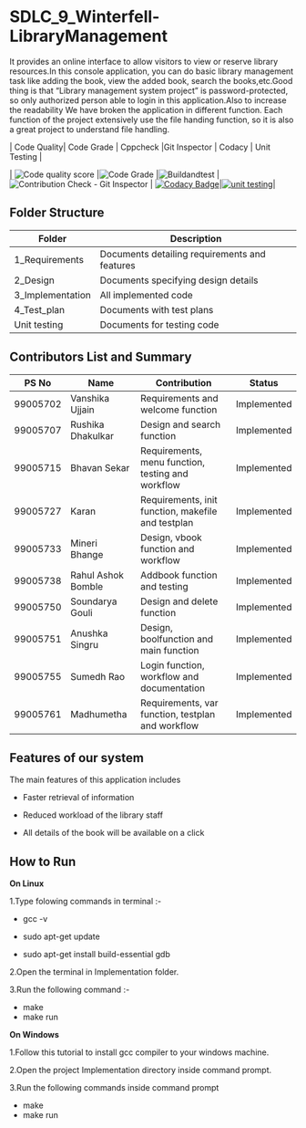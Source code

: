 # SDLC_9_Winterfell-LibraryManagement


It provides an online interface to allow visitors to view or reserve library resources.In this console application, you can do basic library management task like adding the book, view the added book, search the books,etc.Good thing is that “Library management system project” is password-protected, so only authorized person able to login in this application.Also to increase the readability We have broken the application in different function. Each function of the project extensively use the file handing function, so it is also a great project to understand file handling.







| Code Quality| Code Grade | Cppcheck    |Git Inspector | Codacy |  Unit Testing |  


| ![Code quality score](https://www.code-inspector.com/project/24985/score/svg) |![Code Grade](https://www.code-inspector.com/project/24985/status/svg) |![Buildandtest](https://github.com/BhavanSekar/SDLC_9_Winterfell-LibraryManagement/actions/workflows/c-cpp.yml/badge.svg) |![Contribution Check - Git Inspector](https://github.com/BhavanSekar/SDLC_9_Winterfell-LibraryManagement/actions/workflows/git%20-inspector.yml/badge.svg) | [![Codacy Badge](https://app.codacy.com/project/badge/Grade/34d75bcc11f7420d966740de35b4265e)](https://www.codacy.com/gh/BhavanSekar/SDLC_9_Winterfell-LibraryManagement/dashboard?utm_source=github.com&amp;utm_medium=referral&amp;utm_content=BhavanSekar/SDLC_9_Winterfell-LibraryManagement&amp;utm_campaign=Badge_Grade)|[![unit testing](https://github.com/BhavanSekar/SDLC_9_Winterfell-LibraryManagement/actions/workflows/unit.yml/badge.svg)](https://github.com/BhavanSekar/SDLC_9_Winterfell-LibraryManagement/actions/workflows/unit.yml)|


## Folder Structure

| Folder           | Description                                   |
|------------------|-----------------------------------------------|
| 1_Requirements   | Documents detailing requirements and features |
| 2_Design         | Documents specifying design details           |
| 3_Implementation | All implemented code                          |
| 4_Test_plan      | Documents with test plans                     |
| Unit testing     | Documents for testing code                    |


## Contributors List and Summary


| PS No    | Name               | Contribution                                       | Status         | 
|----------|--------------------|----------------------------------------------------|----------------|
| 99005702 | Vanshika Ujjain    | Requirements and welcome function                  | Implemented    | 
| 99005707 | Rushika Dhakulkar  | Design and search function                         | Implemented    | 
| 99005715 | Bhavan Sekar       | Requirements, menu function, testing and workflow  | Implemented    | 
| 99005727 | Karan              | Requirements, init function, makefile and testplan | Implemented    | 
| 99005733 | Mineri Bhange      | Design, vbook function and workflow                | Implemented    | 
| 99005738 | Rahul Ashok Bomble | Addbook function and testing                       | Implemented    | 
| 99005750 | Soundarya Gouli    | Design and delete function                         | Implemented    | 
| 99005751 | Anushka Singru     | Design, boolfunction and main function             | Implemented    | 
| 99005755 | Sumedh Rao         | Login function, workflow and documentation         | Implemented    | 
| 99005761 | Madhumetha         | Requirements, var function, testplan and workflow  | Implemented    | 

## Features of our system

The main features of this application includes

   * Faster retrieval of information

   * Reduced workload of the library staff

   * All details of the book will be available on a click

## How to Run

**On Linux**

1.Type folowing commands in terminal :-
   
   * gcc -v

   * sudo apt-get update

   * sudo apt-get install build-essential gdb

2.Open the terminal in Implementation folder.

3.Run the following command :-

   * make
   * make run

**On Windows**

1.Follow this tutorial to install gcc compiler to your windows machine.

2.Open the project Implementation directory inside command prompt.

3.Run the following commands inside command prompt

   * make
   * make run

